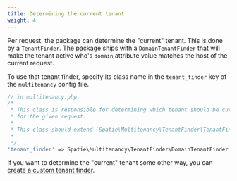 ```yaml
---
title: Determining the current tenant
weight: 4
---
```


Per request, the package can determine the "current" tenant. This is done by a `TenantFinder`. The package ships with a `DomainTenantFinder` that will make the tenant active who's `domain` attribute value matches the host of the current request.

To use that tenant finder, specify its class name in the `tenant_finder` key of the `multitenancy` config file.

```php
// in multitenancy.php
/*
 * This class is responsible for determining which tenant should be current
 * for the given request.
 *
 * This class should extend `Spatie\Multitenancy\TenantFinder\TenantFinder`
 *
 */
'tenant_finder' => Spatie\Multitenancy\TenantFinder\DomainTenantFinder::class,
```

If you want to determine the "current" tenant some other way, you can [create a custom tenant finder](/docs/laravel-multitenancy/v1/basic-usage/automatically-determining-the-current-tenant/).
